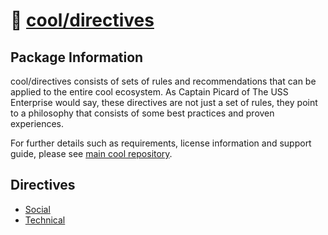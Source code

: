# 📓 [cool/directives](https://github.com/eser/cool/tree/dev/directives)

## Package Information

cool/directives consists of sets of rules and recommendations that can be
applied to the entire cool ecosystem. As Captain Picard of The USS Enterprise
would say, these directives are not just a set of rules, they point to a
philosophy that consists of some best practices and proven experiences.

For further details such as requirements, license information and support guide,
please see [main cool repository](https://github.com/eser/cool).

## Directives

- [Social](01-social.md)
- [Technical](02-technical.md)
